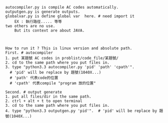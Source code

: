     autocompiler.py is compile AC codes automatically.
    outputgen.py is generate outputs.
    globalvar.py is define global var  here. # need import it
        EX : 執行路徑..... 等等
    two others are no use.
        But its context are about JAVA.



    How to run it ? This is linux version and absolute path. 
    First. # autocompiler
    1. put 某題號 AC codes in problist/code_file/某題號/
    2. cd to the same path where you put files in.
    3. type "python3.3 autocompiler.py 'pid' 'path' 'cpath'".  
      # 'pid' will be replace by 題號(1040X...)
      # 'path' 代表code的位置
      # 'cpath' 代表compile "program 放的位置"

    Second. # output generate
    1. put all files/dir in the same path.
    2. ctrl + alt + t to open terminal
    3. cd to the same path where you put files in.
    4. type "python3.3 outputgen.py 'pid'".  # 'pid' will be replace by 題號(1040X...)
